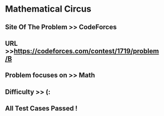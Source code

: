# Mathematical Circus

## Site Of The Problem >> CodeForces

## URL >>https://codeforces.com/contest/1719/problem/B

## Problem focuses on >> Math

## Difficulty >> (: 

## All Test Cases Passed !


